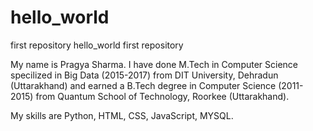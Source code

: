 # hello_world
first repository
hello_world
first repository

My name is Pragya Sharma. I have done M.Tech in Computer Science specilized in Big Data (2015-2017) from DIT University, Dehradun (Uttarakhand) and earned a B.Tech degree in Computer Science (2011-2015) from Quantum School of Technology, Roorkee (Uttarakhand).

My skills are Python, HTML, CSS, JavaScript, MYSQL.
